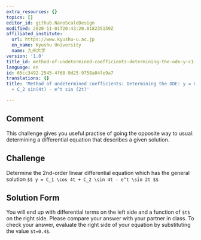 ```yaml
---
extra_resources: {}
topics: []
editor_id: github.NanoScaleDesign
modified: 2020-11-01T20:43:20.818235159Z
affiliated_institute:
  url: https://www.kyushu-u.ac.jp
  en_name: Kyushu University
  name: 九州大学
version: '1.0'
title_id: method-of-undetermined-coefficients-determining-the-ode-y-c1-cos4t-c2-sin4t-et-sin-2t
language: en
id: 65cc3492-2545-4f68-9d25-9758a04fe9a7
translations: {}
title: 'Method of undetermined coefficients: Determining the ODE: y = C_1 cos(4t)
  + C_2 sin(4t) - e^t sin (2t)'

---
```


## Comment

This challenge gives you useful practise of going the opposite way to usual: determining a differential equation that describes a given solution.

## Challenge

Determine the 2nd-order linear differential equation which has the general solution
`$$
    y = C_1 \cos 4t + C_2 \sin 4t - e^t \sin 2t
$$`

## Solution Form

You will end up with differential terms on the left side and a function of `$t$` on the right side.
Please compare your answer with your partner in class.
To check your answer, evaluate the right side of your equation by substituting the value `$t=0.4$`.
